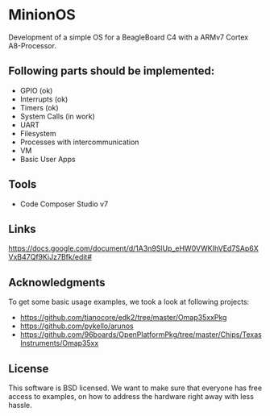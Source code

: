 # MinionOS

Development of a simple OS for a BeagleBoard C4 with a ARMv7 Cortex A8-Processor. 

## Following parts should be implemented:
* GPIO (ok)
* Interrupts (ok)
* Timers (ok)
* System Calls (in work)
* UART
* Filesystem
* Processes with intercommunication
* VM
* Basic User Apps

## Tools
* Code Composer Studio v7

## Links
https://docs.google.com/document/d/1A3n9SlUp_eHW0VWKIhVEd7SAp6XVxB47Qf9KiJz7Bfk/edit#

## Acknowledgments
To get some basic usage examples, we took a look at following projects:

* https://github.com/tianocore/edk2/tree/master/Omap35xxPkg
* https://github.com/pykello/arunos
* https://github.com/96boards/OpenPlatformPkg/tree/master/Chips/TexasInstruments/Omap35xx

## License
This software is BSD licensed. We want to make sure that everyone has free access to examples, on how to address the hardware right away with less hassle.
